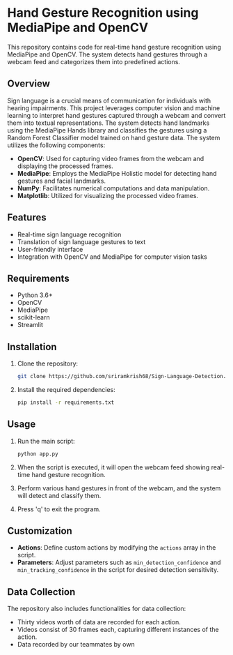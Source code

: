# Hand Gesture Recognition using MediaPipe and OpenCV

This repository contains code for real-time hand gesture recognition using MediaPipe and OpenCV. The system detects hand gestures through a webcam feed and categorizes them into predefined actions.

## Overview
Sign language is a crucial means of communication for individuals with hearing impairments. This project leverages computer vision and machine learning to interpret hand gestures captured through a webcam and convert them into textual representations. The system detects hand landmarks using the MediaPipe Hands library and classifies the gestures using a Random Forest Classifier model trained on hand gesture data.
The system utilizes the following components:

- **OpenCV**: Used for capturing video frames from the webcam and displaying the processed frames.
- **MediaPipe**: Employs the MediaPipe Holistic model for detecting hand gestures and facial landmarks.
- **NumPy**: Facilitates numerical computations and data manipulation.
- **Matplotlib**: Utilized for visualizing the processed video frames.

## Features
- Real-time sign language recognition
- Translation of sign language gestures to text
- User-friendly interface
- Integration with OpenCV and MediaPipe for computer vision tasks

## Requirements
- Python 3.6+
- OpenCV
- MediaPipe
- scikit-learn
- Streamlit
## Installation

1. Clone the repository:

    ```bash
    git clone https://github.com/sriramkrish68/Sign-Language-Detection.git
    ```

2. Install the required dependencies:

    ```bash
    pip install -r requirements.txt
    ```

## Usage

1. Run the main script:

    ```bash
    python app.py
    ```

2. When the script is executed, it will open the webcam feed showing real-time hand gesture recognition.

3. Perform various hand gestures in front of the webcam, and the system will detect and classify them.

4. Press 'q' to exit the program.

## Customization

- **Actions**: Define custom actions by modifying the `actions` array in the script.
- **Parameters**: Adjust parameters such as `min_detection_confidence` and `min_tracking_confidence` in the script for desired detection sensitivity.

## Data Collection

The repository also includes functionalities for data collection:

- Thirty videos worth of data are recorded for each action.
- Videos consist of 30 frames each, capturing different instances of the action.
- Data recorded by our teammates by own
